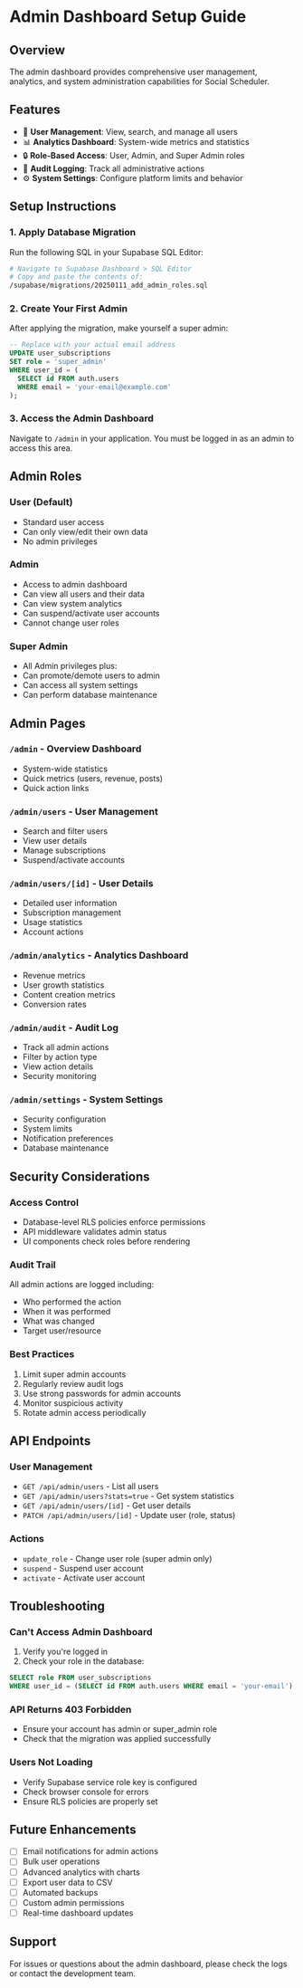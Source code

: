 # Admin Dashboard Setup Guide

## Overview
The admin dashboard provides comprehensive user management, analytics, and system administration capabilities for Social Scheduler.

## Features
- 👥 **User Management**: View, search, and manage all users
- 📊 **Analytics Dashboard**: System-wide metrics and statistics  
- 🔒 **Role-Based Access**: User, Admin, and Super Admin roles
- 📝 **Audit Logging**: Track all administrative actions
- ⚙️ **System Settings**: Configure platform limits and behavior

## Setup Instructions

### 1. Apply Database Migration
Run the following SQL in your Supabase SQL Editor:

```bash
# Navigate to Supabase Dashboard > SQL Editor
# Copy and paste the contents of:
/supabase/migrations/20250111_add_admin_roles.sql
```

### 2. Create Your First Admin
After applying the migration, make yourself a super admin:

```sql
-- Replace with your actual email address
UPDATE user_subscriptions 
SET role = 'super_admin' 
WHERE user_id = (
  SELECT id FROM auth.users 
  WHERE email = 'your-email@example.com'
);
```

### 3. Access the Admin Dashboard
Navigate to `/admin` in your application. You must be logged in as an admin to access this area.

## Admin Roles

### User (Default)
- Standard user access
- Can only view/edit their own data
- No admin privileges

### Admin
- Access to admin dashboard
- Can view all users and their data
- Can view system analytics
- Can suspend/activate user accounts
- Cannot change user roles

### Super Admin
- All Admin privileges plus:
- Can promote/demote users to admin
- Can access all system settings
- Can perform database maintenance

## Admin Pages

### `/admin` - Overview Dashboard
- System-wide statistics
- Quick metrics (users, revenue, posts)
- Quick action links

### `/admin/users` - User Management
- Search and filter users
- View user details
- Manage subscriptions
- Suspend/activate accounts

### `/admin/users/[id]` - User Details
- Detailed user information
- Subscription management
- Usage statistics
- Account actions

### `/admin/analytics` - Analytics Dashboard
- Revenue metrics
- User growth statistics
- Content creation metrics
- Conversion rates

### `/admin/audit` - Audit Log
- Track all admin actions
- Filter by action type
- View action details
- Security monitoring

### `/admin/settings` - System Settings
- Security configuration
- System limits
- Notification preferences
- Database maintenance

## Security Considerations

### Access Control
- Database-level RLS policies enforce permissions
- API middleware validates admin status
- UI components check roles before rendering

### Audit Trail
All admin actions are logged including:
- Who performed the action
- When it was performed
- What was changed
- Target user/resource

### Best Practices
1. Limit super admin accounts
2. Regularly review audit logs
3. Use strong passwords for admin accounts
4. Monitor suspicious activity
5. Rotate admin access periodically

## API Endpoints

### User Management
- `GET /api/admin/users` - List all users
- `GET /api/admin/users?stats=true` - Get system statistics
- `GET /api/admin/users/[id]` - Get user details
- `PATCH /api/admin/users/[id]` - Update user (role, status)

### Actions
- `update_role` - Change user role (super admin only)
- `suspend` - Suspend user account
- `activate` - Activate user account

## Troubleshooting

### Can't Access Admin Dashboard
1. Verify you're logged in
2. Check your role in the database:
```sql
SELECT role FROM user_subscriptions 
WHERE user_id = (SELECT id FROM auth.users WHERE email = 'your-email');
```

### API Returns 403 Forbidden
- Ensure your account has admin or super_admin role
- Check that the migration was applied successfully

### Users Not Loading
- Verify Supabase service role key is configured
- Check browser console for errors
- Ensure RLS policies are properly set

## Future Enhancements
- [ ] Email notifications for admin actions
- [ ] Bulk user operations
- [ ] Advanced analytics with charts
- [ ] Export user data to CSV
- [ ] Automated backups
- [ ] Custom admin permissions
- [ ] Real-time dashboard updates

## Support
For issues or questions about the admin dashboard, please check the logs or contact the development team.